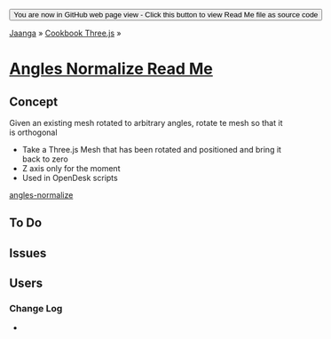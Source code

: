 <span style=display:none; >[You are now in GitHub source code view - click this link to view Read Me file as a web page]( http://jaanga.github.io/cookbook-threejs/examples/index.html "View file as a web page." ) </span>
<input type=button onclick="window.location.href='https://github.com/jaanga/jaanga.github.io/tree/master/cookbook-threejs/examples'" value='You are now in GitHub web page view - Click this button to view Read Me file as source code' >

[Jaanga]( http://jaanga.github.io ) &raquo; [Cookbook Three.js]( http://jaanga.github.io/cookbook-threejs/  ) &raquo;

[Angles Normalize Read Me]( index.html#readme.md )
===

## Concept

Given an existing mesh rotated to arbitrary angles, rotate te mesh so that it is orthogonal


* Take a Three.js Mesh that has been rotated and positioned and bring it back to zero
* Z axis only for the moment
* Used in OpenDesk scripts

[angles-normalize]( angles-normalize/angles-normalize-r1.html )



## To Do



## Issues



## Users



### Change Log

*

